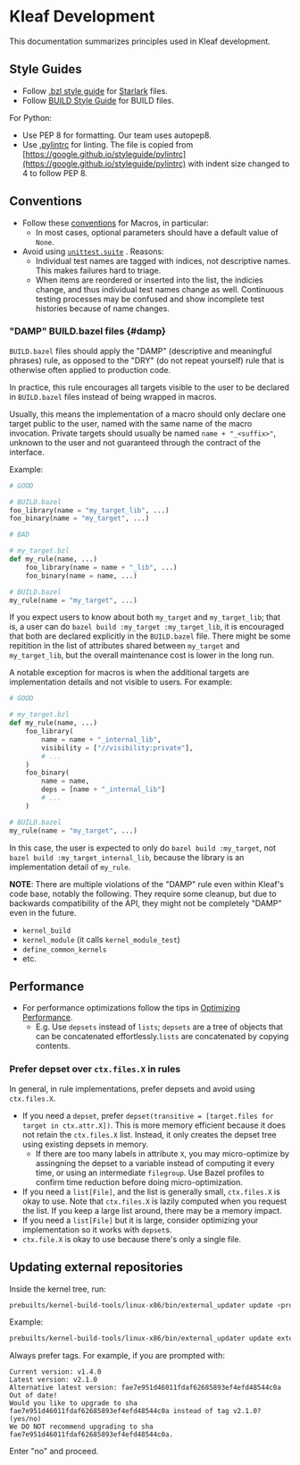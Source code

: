 # Kleaf Development

This documentation summarizes principles used in Kleaf development.

## Style Guides

* Follow [.bzl style guide](https://bazel.build/rules/bzl-style) for
  [Starlark](https://bazel.build/rules/language) files.
* Follow [BUILD Style Guide](https://bazel.build/build/style-guide) for BUILD
  files.

For Python:
* Use PEP 8 for formatting. Our team uses autopep8.
* Use [.pylintrc](../../.pylintrc) for linting. The file is copied from
  [https://google.github.io/styleguide/pylintrc](https://google.github.io/styleguide/pylintrc)
  with indent size changed to 4 to follow PEP 8.

## Conventions

* Follow these [conventions](https://bazel.build/extending/macros#conventions)
  for Macros, in particular:
  * In most cases, optional parameters should have a default value of `None`.
* Avoid using
  [`unittest.suite`](https://github.com/bazelbuild/bazel-skylib/blob/main/docs/unittest_doc.md#unittestsuite)
  . Reasons:
  * Individual test names are tagged with indices, not descriptive names. This
    makes failures hard to triage.
  * When items are reordered or inserted into the list, the indicies change,
    and thus individual test names change as well. Continuous testing processes
    may be confused and show incomplete test histories because of name changes.

### "DAMP" BUILD.bazel files {#damp}

`BUILD.bazel` files should apply the "DAMP" (descriptive and meaningful
phrases) rule, as opposed to the "DRY" (do not repeat yourself) rule that is
otherwise often applied to production code.

In practice, this rule encourages all targets visible to the user to be
declared in `BUILD.bazel` files instead of being wrapped in macros.

Usually, this means the implementation of a macro should only declare one
target public to the user, named with the same name of the macro
invocation. Private targets should usually be named `name + "_<suffix>"`,
unknown to the user and not guaranteed through the contract of the interface.

Example:

```py
# GOOD

# BUILD.bazel
foo_library(name = "my_target_lib", ...)
foo_binary(name = "my_target", ...)
```

```py
# BAD

# my_target.bzl
def my_rule(name, ...)
    foo_library(name = name + "_lib", ...)
    foo_binary(name = name, ...)

# BUILD.bazel
my_rule(name = "my_target", ...)
```

If you expect users to know about both `my_target` and `my_target_lib`; that
is, a user can do `bazel build :my_target :my_target_lib`, it is
encouraged that both are declared explicitly in the `BUILD.bazel` file. There
might be some repitition in the list of attributes shared between `my_target`
and `my_target_lib`, but the overall maintenance cost is lower in the long run.

A notable exception for macros is when the additional targets are implementation
details and not visible to users. For example:

```py
# GOOD

# my_target.bzl
def my_rule(name, ...)
    foo_library(
        name = name + "_internal_lib",
        visibility = ["//visibility:private"],
        # ...
    )
    foo_binary(
        name = name,
        deps = [name + "_internal_lib"]
        # ...
    )

# BUILD.bazel
my_rule(name = "my_target", ...)
```

In this case, the user is expected to only do `bazel build :my_target`,
not `bazel build :my_target_internal_lib`, because the library is an
implementation detail of `my_rule`.

**NOTE**: There are multiple violations of the "DAMP" rule even within
Kleaf's code base, notably the following. They require some cleanup, but
due to backwards compatibility of the API, they might not be completely
"DAMP" even in the future.

- `kernel_build`
- `kernel_module` (it calls `kernel_module_test`)
- `define_common_kernels`
- etc.

## Performance

* For performance optimizations follow the tips in
  [Optimizing Performance](https://bazel.build/rules/performance).
  * E.g. Use `depsets` instead of `lists`; `depsets` are a tree of objects that
  can be concatenated effortlessly.`lists` are concatenated by copying contents.

### Prefer depset over `ctx.files.X` in rules

In general, in rule implementations, prefer depsets and avoid using `ctx.files.X`.

- If you need a `depset`, prefer
  `depset(transitive = [target.files for target in ctx.attr.X])`. This is more
  memory efficient because it does not retain the `ctx.files.X` list.
  Instead, it only creates the depset tree using existing depsets in memory.
  - If there are too many labels in attribute `X`, you may micro-optimize by
    assingning the depset to a variable instead of computing it every time,
    or using an intermediate `filegroup`. Use Bazel profiles to confirm time
    reduction before doing micro-optimization.
- If you need a `list[File]`, and the list is generally small, `ctx.files.X`
  is okay to use. Note that `ctx.files.X` is lazily computed when you request
  the list. If you keep a large list around, there may be a memory impact.
- If you need a `list[File]` but it is large, consider optimizing your
  implementation so it works with `depset`s.
- `ctx.file.X` is okay to use because there's only a single file.

## Updating external repositories

Inside the kernel tree, run:

```sh
prebuilts/kernel-build-tools/linux-x86/bin/external_updater update <project_path> --no-build
```

Example:

```sh
prebuilts/kernel-build-tools/linux-x86/bin/external_updater update external/python/absl-py --no-build
```

Always prefer tags. For example, if you are prompted with:

```
Current version: v1.4.0
Latest version: v2.1.0
Alternative latest version: fae7e951d46011fdaf62685893ef4efd48544c0a
Out of date!
Would you like to upgrade to sha fae7e951d46011fdaf62685893ef4efd48544c0a instead of tag v2.1.0? (yes/no)
We DO NOT recommend upgrading to sha fae7e951d46011fdaf62685893ef4efd48544c0a.
```

Enter "no" and proceed.
